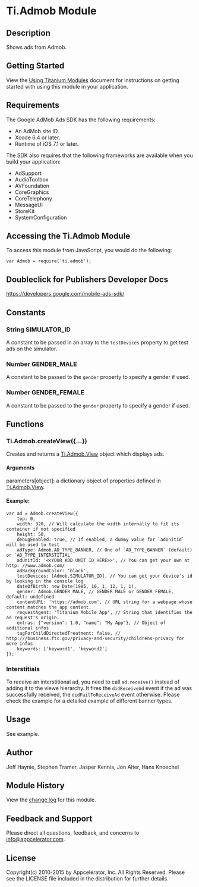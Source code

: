 # Ti.Admob Module

## Description

Shows ads from Admob.

## Getting Started

View the [Using Titanium Modules](http://docs.appcelerator.com/titanium/latest/#!/guide/Using_Titanium_Modules) document for instructions on getting
started with using this module in your application.

## Requirements

The Google AdMob Ads SDK has the following requirements:

* An AdMob site ID.
* Xcode 6.4 or later.
* Runtime of iOS 7.1 or later.

The SDK also requires that the following frameworks are available when you build your application:

* AdSupport
* AudioToolbox
* AVFoundation
* CoreGraphics
* CoreTelephony
* MessageUI
* StoreKit
* SystemConfiguration

## Accessing the Ti.Admob Module

To access this module from JavaScript, you would do the following:

	var Admob = require('ti.admob');

## Doubleclick for Publishers Developer Docs
<https://developers.google.com/mobile-ads-sdk/>

## Constants

### String SIMULATOR_ID

A constant to be passed in an array to the `testDevices` property to get test ads on the simulator.

### Number GENDER_MALE

A constant to be passed to the `gender` property to specify a gender if used.

### Number GENDER_FEMALE

A constant to be passed to the `gender` property to specify a gender if used. 

## Functions

### Ti.Admob.createView({...})

Creates and returns a [Ti.Admob.View][] object which displays ads.

#### Arguments

parameters[object]: a dictionary object of properties defined in [Ti.Admob.View][].

#### Example:

	var ad = Admob.createView({
		top: 0, 
		width: 320, // Will calculate the width internally to fit its container if not specified
        height: 50,
        debugEnabled: true, // If enabled, a dummy value for `adUnitId` will be used to test
        adType: Admob.AD_TYPE_BANNER, // One of `AD_TYPE_BANNER` (default) or `AD_TYPE_INTERSTITIAL`
		adUnitId: '<<YOUR ADD UNIT ID HERE>>', // You can get your own at http: //www.admob.com/
		adBackgroundColor: 'black', 
		testDevices: [Admob.SIMULATOR_ID], // You can get your device's id by looking in the console log
		dateOfBirth: new Date(1985, 10, 1, 12, 1, 1),
        gender: Admob.GENDER_MALE, // GENDER_MALE or GENDER_FEMALE, default: undefined
        contentURL: 'https://admob.com', // URL string for a webpage whose content matches the app content.
        requestAgent: 'Titanium Mobile App', // String that identifies the ad request's origin.
        extras: {"version": 1.0, "name": "My App"}, // Object of additional infos
        tagForChildDirectedTreatment: false, // http:///business.ftc.gov/privacy-and-security/childrens-privacy for more infos
		keywords: ['keyword1', 'keyword2']
	});

### Interstitials

To receive an interstitional ad, you need to call `ad.receive()` instead of adding it to the viewe hierarchy. 
It fires the `didReceiveAd` event if the  ad was successfully received, the `didFailToReceiveAd` event otherwise. Please check 
the example for a detailed example of different banner types.

## Usage

See example.

## Author

Jeff Haynie, Stephen Tramer, Jasper Kennis, Jon Alter, Hans Knoechel

## Module History

View the [change log](changelog.html) for this module.

## Feedback and Support

Please direct all questions, feedback, and concerns to [info@appcelerator.com](mailto:info@appcelerator.com?subject=iOS%20Admob%20Module).

## License

Copyright(c) 2010-2015 by Appcelerator, Inc. All Rights Reserved. Please see the LICENSE file included in the distribution for further details.

[Ti.Admob.View]: view.html